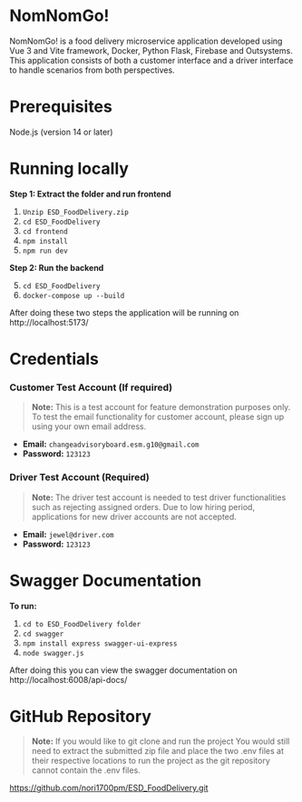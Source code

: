 # NomNomGo!
NomNomGo! is a food delivery microservice application developed using Vue 3 and Vite framework, Docker, Python Flask, Firebase and Outsystems. This application consists of both a customer interface and a driver interface to handle scenarios from both perspectives.

# Prerequisites
Node.js (version 14 or later)

# Running locally
**Step 1: Extract the folder and run frontend**

1)  ```Unzip ESD_FoodDelivery.zip```
2)  ```cd ESD_FoodDelivery```
3)  ```cd frontend```
4)  ```npm install```
5) ```npm run dev```

**Step 2: Run the backend**

5) ```cd ESD_FoodDelivery```
6) ```docker-compose up --build```

After doing these two steps the application will be running on http://localhost:5173/

# Credentials

### Customer Test Account (If required)
> **Note:** This is a test account for feature demonstration purposes only.  
> To test the email functionality for customer account, 
> please sign up using your own email address.

- **Email:** `changeadvisoryboard.esm.g10@gmail.com`  
- **Password:** `123123`

### Driver Test Account (Required)
> **Note:** The driver test account is needed to test driver functionalities such as rejecting assigned orders. Due to low hiring period, applications for new driver accounts are not accepted.

- **Email:** `jewel@driver.com`  
- **Password:** `123123`

# Swagger Documentation

**To run:**

1)  ```cd to ESD_FoodDelivery folder```
2)  ```cd swagger```
3)  ```npm install express swagger-ui-express```
4)  ```node swagger.js```

After doing this you can view the swagger documentation on http://localhost:6008/api-docs/

# GitHub Repository
> **Note:** If you would like to git clone and run the project
>  You would still need to extract the submitted zip file and 
>  place the two .env files at their respective locations to run the project as the git repository cannot contain the .env files. 

https://github.com/nori1700pm/ESD_FoodDelivery.git

